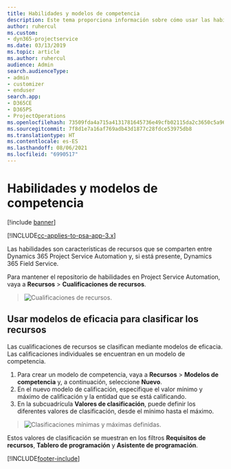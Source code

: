 ```yaml
---
title: Habilidades y modelos de competencia
description: Este tema proporciona información sobre cómo usar las habilidades y los modelos de competencia.
author: ruhercul
ms.custom:
- dyn365-projectservice
ms.date: 03/13/2019
ms.topic: article
ms.author: ruhercul
audience: Admin
search.audienceType:
- admin
- customizer
- enduser
search.app:
- D365CE
- D365PS
- ProjectOperations
ms.openlocfilehash: 73509fda4a715a4131781645736e49cfb02115da2c3650c5a966e35360e7703f
ms.sourcegitcommit: 7f8d1e7a16af769adb43d1877c28fdce53975db8
ms.translationtype: HT
ms.contentlocale: es-ES
ms.lasthandoff: 08/06/2021
ms.locfileid: "6990517"
---
```

# <a name="skills-and-proficiency-models"></a>Habilidades y modelos de competencia

[!include [banner](../includes/psa-now-project-operations.md)]

[!INCLUDE[cc-applies-to-psa-app-3.x](../includes/cc-applies-to-psa-app-3x.md)]

Las habilidades son características de recursos que se comparten entre Dynamics 365 Project Service Automation y, si está presente, Dynamics 365 Field Service. 

Para mantener el repositorio de habilidades en Project Service Automation, vaya a **Recursos** \> **Cualificaciones de recursos**. 

> ![Cualificaciones de recursos.](media/Resource-Management-image84.png)

## <a name="use-proficiency-models-to-rate-resources"></a>Usar modelos de eficacia para clasificar los recursos

Las cualificaciones de recursos se clasifican mediante modelos de eficacia. Las calificaciones individuales se encuentran en un modelo de competencia. 

1. Para crear un modelo de competencia, vaya a **Recursos** \> **Modelos de competencia** y, a continuación, seleccione **Nuevo**.
2. En el nuevo modelo de calificación, especifique el valor mínimo y máximo de calificación y la entidad que se está calificando.
3. En la subcuadrícula **Valores de clasificación**, puede definir los diferentes valores de clasificación, desde el mínimo hasta el máximo.

> ![Clasificaciones mínimas y máximas definidas.](media/Resource-Management-image85.png)

Estos valores de clasificación se muestran en los filtros **Requisitos de recursos**, **Tablero de programación** y **Asistente de programación**.


[!INCLUDE[footer-include](../includes/footer-banner.md)]
